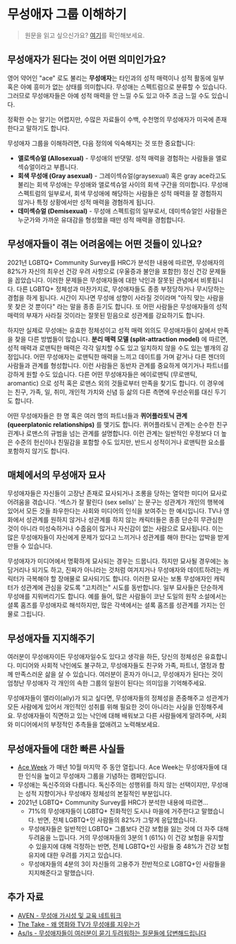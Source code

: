 # 무성애자 그룹 이해하기
> 원문을 읽고 싶으신가요? [여기](https://www.hrc.org/resources/understanding-the-asexual-community)를 확인해보세요.

## 무성애자가 된다는 것이 어떤 의미인가요?
영어 약어인 "ace" 로도 불리는 **무성애자**는 타인과의 성적 매력이나 성적 활동에 일부 혹은 아예 흥미가 없는 상태를 의미합니다. 무성애는 스펙트럼으로 분류할 수 있습니다. 그러므로 무성애자들은 아예 성적 매력을 안 느낄 수도 있고 아주 조금 느낄 수도 있습니다.

정확한 수는 알기는 어렵지만, 수많은 자료들이 수백, 수천명의 무성애자가 미국에 존재한다고 말하기도 합니다.

무성애자 그룹을 이해하려면, 다음 정의에 익숙해지는 것 또한 중요합니다:

- **앨로섹슈얼 (Allosexual)** - 무성애의 반댓말. 성적 매력을 경험하는 사람들을 앨로섹슈얼이라고 부릅니다.
- **회색 무성애 (Gray asexual)** - 그레이섹슈얼(graysexual) 혹은 gray ace라고도 불리는 회색 무성애는 무성애와 앨로섹슈얼 사이의 회색 구간을 의미합니다. 무성애 스펙트럼의 일부로서, 회색 무성애에 해당하는 사람들은 성적 매력을 잘 경험하지 않거나 특정 상황에서만 성적 매력을 경혐하게 됩니다.
- **데미섹슈얼 (Demisexual)** - 무성애 스펙트럼의 일부로서, 데미섹슈얼인 사람들은 누군가와 가까운 유대감을 형성했을 때만 성적 매력을 경험합니다.



## 무성애자들이 겪는 어려움에는 어떤 것들이 있나요?
2021년 LGBTQ+ Community Survey를 HRC가 분석한 내용에 따르면, 무성애자의 82%가 자신의 최우선 건강 우려 사항으로 (우울증과 불안을 포함한) 정신 건강 문제들을 꼽았습니다. 이러한 문제들은 무성애자들에 대한 낙인과 잘못된 관념에서 비롯됩니다. 다른 LGBTQ+ 정체성과 마찬가지로, 무성애자들도 종종 부정당하거나 무시당하는 경험을 하게 됩니다. 시간이 지나면 무성애 성향이 사라질 것이라며 "아직 맞는 사람을 못 찾은 것 뿐이다" 라는 말을 종종 듣기도 합니다. 또 어떤 사람들은 무성애자들의 성적 매력의 부재가 사라질 것이라는 잘못된 믿음으로 성관계를 강요하기도 합니다.

하지만 실제로 무성애는 유효한 정체성이고 성적 매력 외의도 무성애자들이 삶에서 만족을 찾을 다른 방법들이 많습니다. **분리 매력 모델 (split-attraction model)** 에 따르면, 성적 매력과 로맨틱한 매력은 각각 일치할 수도 있고 일치하지 않을 수도 있는 별개의 감정입니다. 어떤 무성애자는 로맨틱한 매력을 느끼고 데이트를 가며 같거나 다른 젠더의 사람들과 관계를 형성합니다. 이런 사람들은 동반자 관계를 중요하게 여기거나 파트너를 강하게 원할 수도 있습니다. 다른 어떤 무성애자들은 에이로맨틱 (무로맨틱, aromantic) 으로 성적 혹은 로맨스 외의 것들로부터 만족을 찾기도 합니다. 이 경우에는 친구, 가족, 일, 취미, 개인적 가치와 신념 등 삶의 다른 측면에 우선순위를 대신 두기도 합니다.

어떤 무성애자들은 한 명 혹은 여러 명의 파트너들과 **퀴어플라토닉 관계 (queerplatonic relationships)** 를 맺기도 합니다. 퀴어플라토닉 관계는 순수한 친구 괸계나 로맨스의 규범을 넘는 관계를 설명합니다. 이런 관계는 일반적인 우정보다 더 높은 수준의 헌신이나 친밀감을 포함할 수도 있지만, 반드시 성적이거나 로맨틱한 요소를 포함하지 않기도 합니다.



## 매체에서의 무성애자 묘사
무성애자들은 자신들이 고장난 존재로 묘사되거나 조롱을 당하는 열악한 미디어 묘사로 어려움을 겪습니다. '섹스가 잘 팔린다 (sex sells)' 는 문구는 성관계가 개인의 행복에 있어서 모든 것들 좌우한다는 사회와 미디어의 인식을 보여주는 한 예시입니다. TV나 영화에서 성관계를 원하지 않거나 성관계를 하지 않는 캐릭터들은 종종 단순히 무관심한 것이 아니라 미성숙하거나 수줍음이 많거나 자신감이 없는 사람으로 묘사됩니다. 이는 많은 무성애자들이 자신에게 문제가 있다고 느끼거나 성관계를 해야 한다는 압박을 받게 만들 수 있습니다.

무성애자가 미디어에서 명확하게 묘사되는 경우는 드뭅니다. 하지만 묘사될 경우에는 농담거리나 되기도 하고, 진짜가 아니라는 것처럼 여겨지거나 무성애자와 데이트하려는 캐릭터가 극복해야 할 장애물로 묘사되기도 합니다. 이러한 묘사는 보통 무성애자인 캐릭터가 성관계에 관심을 갖도록 "고치려는" 시도를 동반합니다. 일부 묘사들은 단순하게 무성애를 지워버리기도 합니다. 예를 들어, 많은 사람들이 코난 도일의 원작 소설에서는 셜록 홈즈를 무성애자로 해석하지만, 많은 각색에서는 셜록 홈즈를 성관계를 가지는 인물로 그립니다.



## 무성애자들 지지해주기
여러분이 무성애자이든 무성애자일수도 있다고 생각을 하든, 당신의 정체성은 유효합니다. 미디어와 사회적 낙인에도 불구하고, 무성애자들도 친구와 가족, 파트너, 열정과 함께 만족스러운 삶을 살 수 있습니다. 여러분이 혼자가 아니고, 무성애자가 된다는 것이 엄청난 무성애자 각 개인의 속한 그룹의 일원이 된다는 의미임을 기억해주세요.

무성애자들이 앨라이(ally)가 되고 싶다면, 무성애자들의 정체성을 존중해주고 성관계가 모든 사람에게 있어서 개인적인 성취를 위해 필요한 것이 아니라는 사실을 인정해주세요. 무성애자들이 직면하고 있는 낙인에 대해 배워보고 다른 사람들에게 알려주며, 사회와 미디어에서의 부정적인 추측들을 없애려고 노력해보세요.



## 무성애자들에 대한 빠른 사실들
- [Ace Week](https://aceweek.org/) 가 매년 10월 마지막 주 동안 열립니다. Ace Week는 무성애자들에 대한 인식을 높이고 무성애자 그룹을 기념하는 캠페인입니다.
- 무성애는 독신주의와 다릅니다. 독신주의는 성행위를 하지 않는 선택이지만, 무성애는 성적 지향이거나 무성애자 정체성의 본질적인 부분입니다.
- 2021년 LGBTQ+ Community Survey를 HRC가 분석한 내용에 따르면...
	- 71%의 무성애자들이 LGBTQ+ 친화적인 도시나 마을에 거주한다고 말했습니다. 반면, 전체 LGBTQ+인 사람들의 82%가 그렇게 응답했습니다.
	- 무성애자들은 일반적인 LGBTQ+ 그룹보다 건강 보험을 잃는 것에 더 자주 대해 두려움을 느낍니다. 거의 무성애자들의 3분의 1 (61%) 이 건강 보험을 유지할 수 있을지에 대해 걱정하는 반면, 전체 LGBTQ+인 사람들 중 48%가 건강 보험 유지에 대한 우려를 가지고 있습니다.
	- 무성애자들의 4분의 3이 자신들의 고용주가 전반적으로 LGBTQ+인 사람들을 지지해준다고 말했습니다.



## 추가 자료
- [AVEN - 무성애 가시성 및 교육 네트워크](https://www.asexuality.org/)
- [The Take - 왜 영화와 TV가 무성애를 지우는가](https://www.youtube.com/watch?v=exvbiWWNYww)
- [As/Is - 무성애자들이 여러분이 묻기 두려워하는 질문들에 답변해드립니다](https://www.youtube.com/watch?v=U4AtPdjnc4g)
